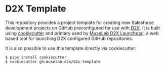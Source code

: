 # D2X Template
This repository provides a project template for creating new Salesforce development projects on GitHub preconfigured for use with [D2X](https://github.com/muselab-d2x/d2x). It is built using [cookiecutter](https://cookiecutter.readthedocs.io/en/stable/index.html) and primary used by [MuseLab D2X Launchpad](https://launchpad.muselab.com), a web based tool for launching D2X configured GitHub repositories.

It is also possible to use this template directly via cookiecutter:
```
$ pipx install cookiecutter
$ cookiecutter gh:muselab-d2x/d2x-template
```
